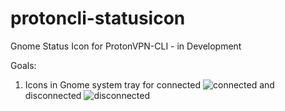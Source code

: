 # protoncli-statusicon
Gnome Status Icon for ProtonVPN-CLI - in Development

Goals:

1. Icons in Gnome system tray for connected ![connected](https://github.com/x86txt/protoncli-statusicon/connected.png "Connected") and disconnected ![disconnected](https://github.com/x86txt/protoncli-statusicon/disconnected.png "Disconnected")